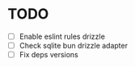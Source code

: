 # TODO

- [ ] Enable eslint rules drizzle
- [ ] Check sqlite bun drizzle adapter
- [ ] Fix deps versions
